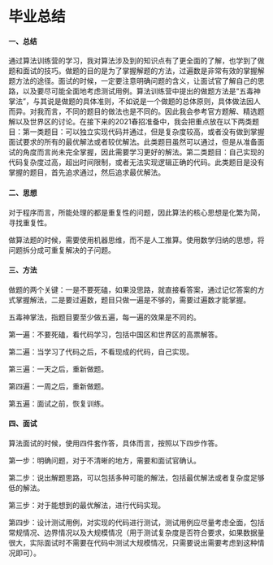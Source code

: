 # 毕业总结

#### 一、总结
通过算法训练营的学习，我对算法涉及到的知识点有了更全面的了解，也学到了做题和面试的技巧。做题的目的是为了掌握解题的方法，过遍数是非常有效的掌握解题方法的途径。面试的时候，一定要注意明确问题的含义，让面试官了解自己的思路，以及要尽可能全面地考虑测试用例。算法训练营中提出的做题方法是“五毒神掌法”，与其说是做题的具体准则，不如说是一个做题的总体原则，具体做法因人而异。对我而言，不同的题目的做法也是不同的。因此我会参考官方题解、精选题解以及世界区的讨论。在接下来的2021春招准备中，我会把重点放在以下两类题目：第一类题目：可以独立实现代码并通过，但是复杂度较高，或者没有做到掌握面试要求的所有的最优解法或者较优解法。此类题目虽然可以通过，但是从准备面试的角度而言尚未完全掌握，因此需要学习更好的解法。第二类题目：自己实现的代码复杂度过高，超出时间限制，或者无法实现逻辑正确的代码。此类题目是没有掌握的题目，首先追求通过，然后追求最优解法。


#### 二、思想

对于程序而言，所能处理的都是重复性的问题，因此算法的核心思想是化繁为简，寻找重复性。

做算法题的时候，需要使用机器思维，而不是人工推算。使用数学归纳的思想，将问题拆分成可重复解决的子问题。

#### 三、方法

做题的两个关键：一是不要死磕，如果没思路，就直接看答案，通过记忆答案的方式掌握解法，二是要过遍数，题目只做一遍是不够的，需要过遍数才能掌握。

五毒神掌法，指题目要至少做五遍，每一遍的效果是不同的。

第一遍：不要死磕，看代码学习，包括中国区和世界区的高票解答。

第二遍：当学习了代码之后，不看现成的代码，自己实现。

第三遍：一天之后，重新做题。

第四遍：一周之后，重新做题。

第五遍：面试之前，恢复训练。

#### 四、面试

算法面试的时候，使用四件套作答，具体而言，按照以下四步作答。

第一步：明确问题，对于不清晰的地方，需要和面试官确认。

第二步：说出解题思路，可以包括多种可能的解法，包括最优解法或者复杂度足够低的解法。

第三步：对于能想到的最优解法，进行代码实现。

第四步：设计测试用例，对实现的代码进行测试，测试用例应尽量考虑全面，包括常规情况、边界情况以及大规模情况（用于测试复杂度是否符合要求，如果数据量很大，实际面试时不需要在代码中测试大规模情况，只需要说出需要考虑到这种情况即可）。

